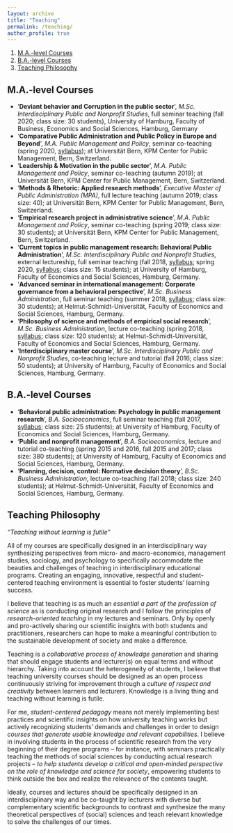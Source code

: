 ```yaml
---
layout: archive
title: "Teaching"
permalink: /teaching/
author_profile: true
---
```


1. [M.A.-level Courses](#MA-level)
2. [B.A.-level Courses](#BA-level)
3. [Teaching Philosophy](#Teaching-philosophy)



M.A.-level Courses <a name="MA-level"></a>
-------------

* ‘**Deviant behavior and Corruption in the public sector**’, *M.Sc. Interdisciplinary Public and Nonprofit Studies*, full seminar teaching (fall 2020; class size: 30 students), University of Hamburg, Faculty of Business, Economics and Social Sciences, Hamburg, Germany
* ‘**Comparative Public Administration and Public Policy in Europe and Beyond**’, *M.A. Public Management and Policy*, seminar co-teaching (spring 2020, [syllabus](https://ksweissmueller.github.io/files/Comparative_PA_Curriculum.pdf)); at Universität Bern, KPM Center for Public Management, Bern, Switzerland.
* ‘**Leadership & Motivation in the public sector**’, *M.A. Public Management and Policy*, seminar co-teaching (autumn 2019); at Universität Bern, KPM Center for Public Management, Bern, Switzerland.
* ‘**Methods & Rhetoric: Applied research methods**’, *Executive Master of Public Administration (MPA)*, full lecture teaching (autumn 2019; class size: 40); at Universität Bern, KPM Center for Public Management, Bern, Switzerland.
* ‘**Empirical research project in administrative science**’, *M.A. Public Management and Policy*, seminar co-teaching (spring 2019; class size: 30 students); at Universität Bern, KPM Center for Public Management, Bern, Switzerland.
* ‘**Current topics in public management research: Behavioral Public Administration**’, *M.Sc. Interdisciplinary Public and Nonprofit Studies*, external lectureship, full seminar teaching (fall 2018, [syllabus](https://ksweissmueller.github.io/files/2018_10_DruckfrischePuMA_Seminarplan_&_Literaturliste.pdf); spring 2020, [syllabus](https://ksweissmueller.github.io/files/2020_DruckfrischePuMA_Seminarplan_&_Literaturliste.pdf); class size: 15 students); at University of Hamburg, Faculty of Economics and Social Sciences, Hamburg, Germany.
* ‘**Advanced seminar in international management: Corporate governance from a behavioral perspective**’, *M.Sc. Business Administration*, full seminar teaching (summer 2018, <a href="https://ksweissmueller.github.io/files/20180522_LVA_Master_Seminar_Internationales_Management_KW.pdf ">syllabus</a>; class size: 30 students); at Helmut-Schmidt-Universität, Faculty of Economics and Social Sciences, Hamburg, Germany.
* ‘**Philosophy of science and methods of empirical social research**’, *M.Sc. Business Administration*, lecture co-teaching (spring 2018, <a href="https://ksweissmueller.github.io/files/2018_Master_Wissenschaftstheorie_EmpSozialforschung_KW.pdf">syllabus</a>; class size: 120 students); at Helmut-Schmidt-Universität, Faculty of Economics and Social Sciences, Hamburg, Germany.
* ‘**Interdisciplinary master course**’, *M.Sc. Interdisciplinary Public and Nonprofit Studies*, co-teaching lecture and tutorial (fall 2016; class size: 50 students); at University of Hamburg, Faculty of Economics and Social Sciences, Hamburg, Germany.



B.A.-level Courses <a name="BA-level"></a>
-------------


* ‘**Behavioral public administration: Psychology in public management research**’, *B.A. Socioeconomics*, full seminar teaching (fall 2017, [syllabus](https://ksweissmueller.github.io/files/2017_18_UHH_BPA_Seminarplan_&_Literaturliste.pdf); class size: 25 students); at University of Hamburg, Faculty of Economics and Social Sciences, Hamburg, Germany.
* ‘**Public and nonprofit management**’, *B.A. Socioeconomics*, lecture and tutorial co-teaching (spring 2015 and 2016, fall 2015 and 2017; class size: 380 students); at University of Hamburg, Faculty of Economics and Social Sciences, Hamburg, Germany.
* ‘**Planning, decision, control: Normative decision theory**’, *B.Sc. Business Administration*, lecture co-teaching (fall 2018; class size: 240 students); at Helmut-Schmidt-Universität, Faculty of Economics and Social Sciences, Hamburg, Germany.


<a/><a/>


Teaching Philosophy <a name="Teaching-philosophy"></a>
-------------


*“Teaching without learning is futile”*


All of my courses are specifically designed in an interdisciplinary way synthesizing perspectives from micro- and macro-economics, management studies, sociology, and psychology to specifically accommodate the beauties and challenges of teaching in interdisciplinary educational programs. Creating an engaging, innovative, respectful and student-centered teaching environment is essential to foster students’ learning success.

I believe that teaching is as much an *essential a part of the profession of science* as is conducting original research and I follow the principles of *research-oriented teaching* in my lectures and seminars. Only by openly and pro-actively sharing our scientific insights with both students and practitioners, researchers can hope to make a meaningful contribution to the sustainable development of society and make a difference.

Teaching is a *collaborative process of knowledge generation* and sharing that should engage students and lecturer(s) on equal terms and without hierarchy. Taking into account the heterogeneity of students, I believe that teaching university courses should be designed as an open process continuously striving for improvement through a *culture of respect and creativity* between learners and lecturers. Knowledge is a living thing and teaching without learning is futile.

For me, *student-centered pedagogy* means not merely implementing best practices and scientific insights on how university teaching works but actively recognizing students’ demands and challenges in order to design *courses that generate usable knowledge and relevant capabilities*. I believe in involving students in the process of scientific research from the very beginning of their degree programs – for instance, with seminars practically teaching the methods of social sciences by conducting actual research projects – *to help students develop a critical and open-minded perspective on the role of knowledge and science for society*, empowering students to think outside the box and realize the relevance of the contents taught.


Ideally, courses and lectures should be specifically designed in an interdisciplinary way and be co-taught by lecturers with diverse but complementary scientific backgrounds to contrast and synthesize the many theoretical perspectives of (social) sciences and teach relevant knowledge to solve the challenges of our times.

